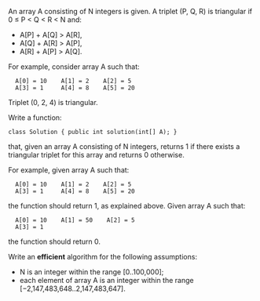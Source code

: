 An array A consisting of N integers is given. A triplet (P, Q, R) is triangular if 0 ≤ P < Q < R < N and:
- A[P] + A[Q] > A[R],
- A[Q] + A[R] > A[P],
- A[R] + A[P] > A[Q].

For example, consider array A such that:
```
  A[0] = 10    A[1] = 2    A[2] = 5
  A[3] = 1     A[4] = 8    A[5] = 20
```
Triplet (0, 2, 4) is triangular.

Write a function:
```
class Solution { public int solution(int[] A); }
```
that, given an array A consisting of N integers, returns 1 if there exists a triangular triplet for this array and returns 0 otherwise.

For example, given array A such that:
```
  A[0] = 10    A[1] = 2    A[2] = 5
  A[3] = 1     A[4] = 8    A[5] = 20
```
the function should return 1, as explained above. Given array A such that:
```
  A[0] = 10    A[1] = 50    A[2] = 5
  A[3] = 1
```
the function should return 0.

Write an **efficient** algorithm for the following assumptions:
- N is an integer within the range [0..100,000];
- each element of array A is an integer within the range [−2,147,483,648..2,147,483,647].
